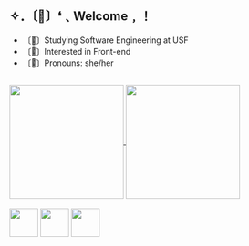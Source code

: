 ## ✧．〔🍁〕❛﹑Welcome﹐！

- 〔🍒〕Studying Software Engineering at USF
- 〔🐞〕Interested in Front-end
- 〔🐾〕Pronouns: she/her
  
##

<div>
<a href="https://github.com/eelob/github-readme-stats">
  <img height=200 align="center" src="https://github-readme-stats.vercel.app/api?username=eelob&theme=date_night&show_icons=true" />
</a>
<a href="https://github.com/eelob/convoychat">
  <img height=200 align="center" src="https://github-readme-stats.vercel.app/api/top-langs/?username=eelob&theme=date_night&layout=compact" />
</a>
</div>

<div style= "display: inline_block"> <br>
<img width= 50px src="https://cdn.jsdelivr.net/gh/devicons/devicon@latest/icons/html5/html5-original.svg" />
<img width= 50px src="https://cdn.jsdelivr.net/gh/devicons/devicon@latest/icons/css3/css3-original.svg" />
<img width= 50px src="https://cdn.jsdelivr.net/gh/devicons/devicon@latest/icons/javascript/javascript-plain.svg" />
</div>

##

